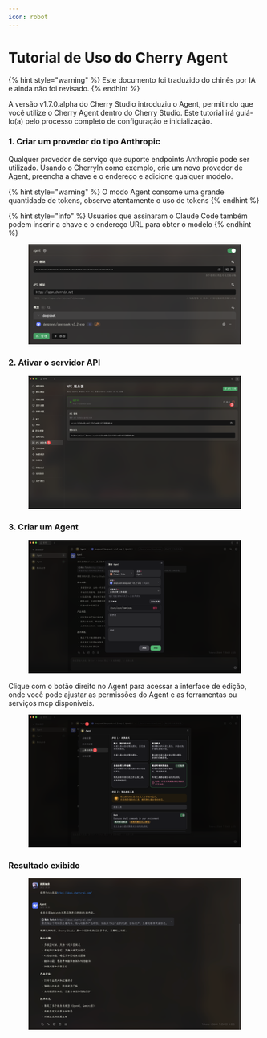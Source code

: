 ```yaml
---
icon: robot
---
```

# Tutorial de Uso do Cherry Agent


{% hint style="warning" %}
Este documento foi traduzido do chinês por IA e ainda não foi revisado.
{% endhint %}




A versão v1.7.0.alpha do Cherry Studio introduziu o Agent, permitindo que você utilize o Cherry Agent dentro do Cherry Studio. Este tutorial irá guiá-lo(a) pelo processo completo de configuração e inicialização.

### 1. Criar um provedor do tipo Anthropic

Qualquer provedor de serviço que suporte endpoints Anthropic pode ser utilizado. Usando o CherryIn como exemplo, crie um novo provedor de Agent, preencha a chave e o endereço e adicione qualquer modelo.

{% hint style="warning" %}
O modo Agent consome uma grande quantidade de tokens, observe atentamente o uso de tokens
{% endhint %}

{% hint style="info" %}
Usuários que assinaram o Claude Code também podem inserir a chave e o endereço URL para obter o modelo
{% endhint %}

<figure><img src="../.gitbook/assets/CleanShot 2025-10-12 at 20.26.35@2x.png" alt=""><figcaption></figcaption></figure>

### 2. Ativar o servidor API

<figure><img src="../.gitbook/assets/CleanShot 2025-10-12 at 19.56.22@2x.png" alt=""><figcaption></figcaption></figure>

### 3. Criar um Agent

<figure><img src="../.gitbook/assets/CleanShot 2025-10-12 at 20.24.43@2x.png" alt=""><figcaption></figcaption></figure>

Clique com o botão direito no Agent para acessar a interface de edição, onde você pode ajustar as permissões do Agent e as ferramentas ou serviços mcp disponíveis.

<figure><img src="../.gitbook/assets/CleanShot 2025-10-12 at 20.25.10@2x (1).png" alt=""><figcaption></figcaption></figure>

### Resultado exibido

<figure><img src="../.gitbook/assets/CleanShot 2025-10-12 at 20.30.26@2x (1).png" alt=""><figcaption></figcaption></figure>